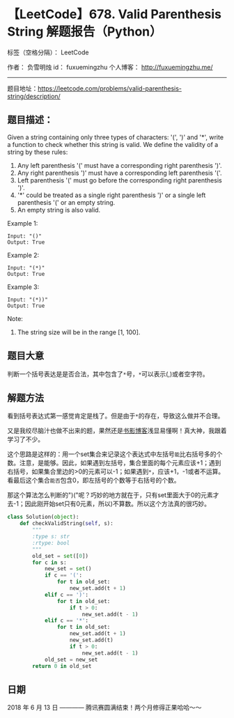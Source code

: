 # 【LeetCode】678. Valid Parenthesis String 解题报告（Python）

标签（空格分隔）： LeetCode

作者： 		负雪明烛 
id：				fuxuemingzhu
个人博客：	http://fuxuemingzhu.me/

---

题目地址：https://leetcode.com/problems/valid-parenthesis-string/description/

## 题目描述：

Given a string containing only three types of characters: '(', ')' and '*', write a function to check whether this string is valid. We define the validity of a string by these rules:

1. Any left parenthesis '(' must have a corresponding right parenthesis ')'.
1. Any right parenthesis ')' must have a corresponding left parenthesis '('.
1. Left parenthesis '(' must go before the corresponding right parenthesis ')'.
1. '*' could be treated as a single right parenthesis ')' or a single left parenthesis '(' or an empty string.
1. An empty string is also valid.

Example 1:

    Input: "()"
    Output: True

Example 2:

    Input: "(*)"
    Output: True

Example 3:

    Input: "(*))"
    Output: True

Note:

1. The string size will be in the range [1, 100].

## 题目大意

判断一个括号表达是是否合法，其中包含了``*``号，``*``可以表示(,)或者空字符。

## 解题方法

看到括号表达式第一感觉肯定是栈了。但是由于``*``的存在，导致这么做并不合理。

又是我绞尽脑汁也做不出来的题，果然还是[书影博客][1]浅显易懂啊！真大神，我跟着学习了不少。

这个思路是这样的：用一个set集合来记录这个表达式中左括号``能``比右括号多的个数。注意，是能够。因此，如果遇到左括号，集合里面的每个元素应该+1；遇到右括号，如果集合里边的>0的元素可以-1；如果遇到``*``，应该+1，-1或者不运算。看最后这个集合``能否``包含0，即左括号的个数等于右括号的个数。

那这个算法怎么判断的")("呢？巧妙的地方就在于，只有set里面大于0的元素才去-1；因此刚开始set只有0元素，所以)不算数。所以这个方法真的很巧妙。

```python
class Solution(object):
    def checkValidString(self, s):
        """
        :type s: str
        :rtype: bool
        """
        old_set = set([0])
        for c in s:
            new_set = set()
            if c == '(':
                for t in old_set:
                    new_set.add(t + 1)
            elif c == ')':
                for t in old_set:
                    if t > 0:
                        new_set.add(t - 1)
            elif c == '*':
                for t in old_set:
                    new_set.add(t + 1)
                    new_set.add(t)
                    if t > 0:
                        new_set.add(t - 1)
            old_set = new_set
        return 0 in old_set
```

## 日期

2018 年 6 月 13 日 ———— 腾讯赛圆满结束！两个月修得正果哈哈～～


  [1]: http://bookshadow.com/weblog/2017/09/17/leetcode-valid-parenthesis-string/